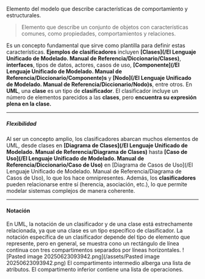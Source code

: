 Elemento del modelo que describe características de comportamiento y estructurales.

> Elemento que describe un conjunto de objetos con características comunes, como propiedades, comportamientos y relaciones.

Es un concepto fundamental que sirve como plantilla para definir estas características.
**Ejemplos de clasificadores** incluyen **[Clases](/El Lenguaje Unificado de Modelado. Manual de Referencia/Diccionario/Clases)**, **interfaces**, tipos de datos, actores, casos de uso, **[Componente](/El Lenguaje Unificado de Modelado. Manual de Referencia/Diccionario/Componente)s** y **[Nodo](/El Lenguaje Unificado de Modelado. Manual de Referencia/Diccionario/Nodo)s**, entre otros.
En **UML**, una **clase** es un tipo de **clasificador**. El clasificador incluye un número de elementos parecidos a las **clases**, pero **encuentra su expresión plena en la clase.**
****
##### **Flexibilidad**
Al ser un concepto amplio, los clasificadores abarcan muchos elementos de UML, desde clases en **[Diagrama de Clases](/El Lenguaje Unificado de Modelado. Manual de Referencia/Diagrama de Clases)** hasta **[Caso de Uso](/El Lenguaje Unificado de Modelado. Manual de Referencia/Diccionario/Caso de Uso)** en [Diagrama de Casos de Uso](/El Lenguaje Unificado de Modelado. Manual de Referencia/Diagrama de Casos de Uso), lo que los hace omnipresentes.
Además, los **clasificadores** pueden relacionarse entre sí (herencia, asociación, etc.), lo que permite modelar sistemas complejos de manera coherente.
****
#### **Notación**
En UML, la notación de un clasificador y de una clase está estrechamente relacionada, ya que una clase es un tipo específico de clasificador.
La notación específica de un clasificador depende del tipo de elemento que represente, pero en general, se muestra cono un rectángulo de línea continua con tres compartimentos separados por líneas horizontales.
![Pasted image 20250623093942.png](/assets/Pasted image 20250623093942.png)
El compartimento intermedio alberga una lista de atributos. El compartimento inferior contiene una lista de operaciones.